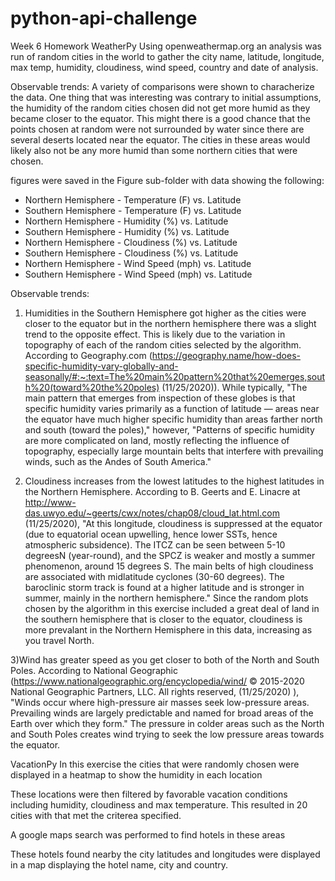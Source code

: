 # python-api-challenge
Week 6 Homework
WeatherPy
Using openweathermap.org an analysis was run of random cities in the world to gather the city name, latitude, longitude, max temp, humidity, cloudiness, wind speed, country and date of analysis.

Observable trends:
A variety of comparisons were shown to characherize the data.  One thing that was interesting was contrary to initial assumptions, the humidity of the random cities chosen did not get more humid as they became closer to the equator.  This might there is a good chance that the points chosen at random were not surrounded by water since there are several deserts located near the equator.  The cities in these areas would likely also not be any more humid than some northern cities that were chosen.

figures were saved in the Figure sub-folder with data showing the following:
* Northern Hemisphere - Temperature (F) vs. Latitude
* Southern Hemisphere - Temperature (F) vs. Latitude
* Northern Hemisphere - Humidity (%) vs. Latitude
* Southern Hemisphere - Humidity (%) vs. Latitude
* Northern Hemisphere - Cloudiness (%) vs. Latitude
* Southern Hemisphere - Cloudiness (%) vs. Latitude
* Northern Hemisphere - Wind Speed (mph) vs. Latitude
* Southern Hemisphere - Wind Speed (mph) vs. Latitude


Observable trends:
1) Humidities in the Southern Hemisphere got higher as the cities were closer to the equator but in the northern hemisphere there was a slight trend to the opposite effect.  This is likely due to the variation in topography of each of the random cities selected by the algorithm.  According to Geography.com (https://geography.name/how-does-specific-humidity-vary-globally-and-seasonally/#:~:text=The%20main%20pattern%20that%20emerges,south%20(toward%20the%20poles) (11/25/2020)). While typically, "The main pattern that emerges from inspection of these globes is that specific humidity varies primarily as a function of latitude — areas near the equator have much higher specific humidity than areas farther north and south (toward the poles)," however, "Patterns of specific humidity are more complicated on land, mostly reflecting the influence of topography, especially large mountain belts that interfere with prevailing winds, such as the Andes of South America."  

2) Cloudiness increases from the lowest latitudes to the highest latitudes in the Northern Hemisphere. According to B. Geerts and E. Linacre at http://www-das.uwyo.edu/~geerts/cwx/notes/chap08/cloud_lat.html.com (11/25/2020), "At this longitude, cloudiness is suppressed at the equator (due to equatorial ocean upwelling, hence lower SSTs, hence atmospheric subsidence). The ITCZ can be seen between 5-10 degreesN (year-round), and the SPCZ is weaker and mostly a summer phenomenon, around 15 degrees S. The main belts of high cloudiness are associated with midlatitude cyclones (30-60 degrees). The baroclinic storm track is found at a higher latitude and is stronger in summer, mainly in the northern hemisphere."  Since the random plots chosen by the algorithm in this exercise included a great deal of land in the southern hemisphere that is closer to the equator, cloudiness is more prevalant in the Northern Hemisphere in this data, increasing as you travel North.

3)Wind has greater speed as you get closer to both of the North and South Poles.  According to National Geographic (https://www.nationalgeographic.org/encyclopedia/wind/ © 2015-2020 National Geographic Partners, LLC. All rights reserved, (11/25/2020) ),  "Winds occur where high-pressure air masses seek low-pressure areas. Prevailing winds are largely predictable and named for broad areas of the Earth over which they form."  The pressure in colder areas such as the North and South Poles creates wind trying to seek the low pressure areas towards the equator.

VacationPy
In this exercise the cities that were randomly chosen were displayed in a heatmap to show the humidity in each location

These locations were then filtered by favorable vacation conditions including humidity, cloudiness and max temperature. This resulted in 20 cities with that met the criterea specified.

A google maps search was performed to find hotels in these areas

These hotels found nearby the city latitudes and longitudes were displayed in a map displaying the hotel name, city and country.